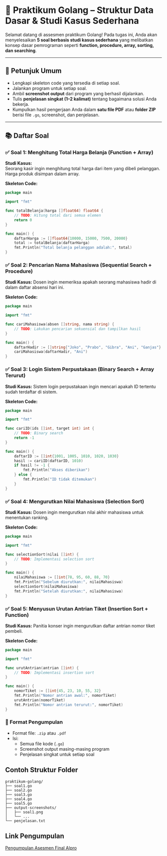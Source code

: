# 🧪 Praktikum Golang – Struktur Data Dasar & Studi Kasus Sederhana

Selamat datang di assesmen praktikum Golang! Pada tugas ini, Anda akan menyelesaikan **5 soal berbasis studi kasus sederhana** yang melibatkan konsep dasar pemrograman seperti **function, procedure, array, sorting, dan searching**.

---

## 📌 Petunjuk Umum

- Lengkapi skeleton code yang tersedia di setiap soal.
- Jalankan program untuk setiap soal.
- Ambil **screenshot output** dari program yang berhasil dijalankan.
- Tulis **penjelasan singkat (1–2 kalimat)** tentang bagaimana solusi Anda bekerja.
- Kumpulkan hasil pengerjaan Anda dalam **satu file PDF** atau **folder ZIP** berisi file `.go`, screenshot, dan penjelasan.

---

## 📚 Daftar Soal

### ✅ Soal 1: Menghitung Total Harga Belanja (Function + Array)
**Studi Kasus:**  
Seorang kasir ingin menghitung total harga dari item yang dibeli pelanggan. Harga produk disimpan dalam array.

**Skeleton Code:**
```go
package main

import "fmt"

func totalBelanja(harga []float64) float64 {
    // TODO: Hitung total dari semua elemen
    return 0
}

func main() {
    daftarHarga := []float64{10000, 15000, 7500, 20000}
    total := totalBelanja(daftarHarga)
    fmt.Println("Total belanja pelanggan adalah:", total)
}
```

### ✅ Soal 2: Pencarian Nama Mahasiswa (Sequential Search + Procedure)
**Studi Kasus:**
Dosen ingin memeriksa apakah seorang mahasiswa hadir di dalam daftar absensi hari ini.

**Skeleton Code:**
```go
package main

import "fmt"

func cariMahasiswa(absen []string, nama string) {
    // TODO: Lakukan pencarian sekuensial dan tampilkan hasil
}

func main() {
    daftarHadir := []string{"Joko", "Prabo", "Gibra", "Ani", "Ganjas"}
    cariMahasiswa(daftarHadir, "Ani")
}
```

### ✅ Soal 3: Login Sistem Perpustakaan (Binary Search + Array Terurut)
**Studi Kasus:**
Sistem login perpustakaan ingin mencari apakah ID tertentu sudah terdaftar di sistem.

**Skeleton Code:**
```go
package main

import "fmt"

func cariID(ids []int, target int) int {
    // TODO: Binary search
    return -1
}

func main() {
    daftarID := []int{1001, 1005, 1010, 1020, 1030}
    hasil := cariID(daftarID, 1010)
    if hasil != -1 {
        fmt.Println("Akses diberikan")
    } else {
        fmt.Println("ID tidak ditemukan")
    }
}
```

### ✅ Soal 4: Mengurutkan Nilai Mahasiswa (Selection Sort)
**Studi Kasus:**
Dosen ingin mengurutkan nilai akhir mahasiswa untuk menentukan ranking.


**Skeleton Code:**
```go
package main

import "fmt"

func selectionSort(nilai []int) {
    // TODO: Implementasi selection sort
}

func main() {
    nilaiMahasiswa := []int{78, 95, 60, 88, 70}
    fmt.Println("Sebelum diurutkan:", nilaiMahasiswa)
    selectionSort(nilaiMahasiswa)
    fmt.Println("Setelah diurutkan:", nilaiMahasiswa)
}
```

### ✅ Soal 5: Menyusun Urutan Antrian Tiket (Insertion Sort + Function)
**Studi Kasus:**
Panitia konser ingin mengurutkan daftar antrian nomor tiket pembeli.

**Skeleton Code:**
```go
package main

import "fmt"

func urutAntrian(antrian []int) {
    // TODO: Implementasi insertion sort
}

func main() {
    nomorTiket := []int{45, 23, 10, 55, 32}
    fmt.Println("Nomor antrian awal:", nomorTiket)
    urutAntrian(nomorTiket)
    fmt.Println("Nomor antrian terurut:", nomorTiket)
}
```

### 📝 Format Pengumpulan
- Format file: `.zip` atau `.pdf`
- Isi:
  - Semua file kode (`.go`)
  - Screenshot output masing-masing program
  - Penjelasan singkat untuk setiap soal

## Contoh Struktur Folder
```
praktikum-golang/
├── soal1.go
├── soal2.go
├── soal3.go
├── soal4.go
├── soal5.go
├── output-screenshots/
│   ├── soal1.png
│   └── ...
└── penjelasan.txt
```

## Link Pengumpulan
[Pengumpulan Asesmen Final Alpro](https://forms.gle/UkZrxgTsz33vqty57)